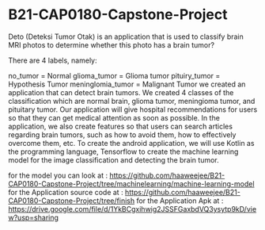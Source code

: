 # B21-CAP0180-Capstone-Project
Deto (Deteksi Tumor Otak) is an application that is used to classify brain MRI photos to determine whether this photo has a brain tumor?

There are 4 labels, namely:

no_tumor = Normal
glioma_tumor = Glioma tumor
pituiry_tumor = Hypothesis Tumor
meninglomia_tumor = Malignant Tumor
we created an application that can detect brain tumors. We created 4 classes of the classification which are normal brain, glioma tumor, meningioma tumor, and pituitary tumor. Our application will give hospital recommendations for users so that they can get medical attention as soon as possible. In the application, we also create features so that users can search articles regarding brain tumors, such as how to avoid them, how to effectively overcome them, etc. To create the android application, we will use Kotlin as the programming language, Tensorflow to create the machine learning model for the image classification and detecting the brain tumor.

for the model you can look at : https://github.com/haaweejee/B21-CAP0180-Capstone-Project/tree/machinelearning/machine-learning-model for the Application source code at : https://github.com/haaweejee/B21-CAP0180-Capstone-Project/tree/finish for the Application Apk at : https://drive.google.com/file/d/1YkBCgxihwig2JSSFGaxbdVQ3ysytp9kD/view?usp=sharing
